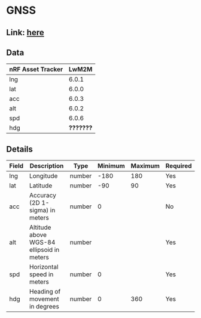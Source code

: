 # GNSS

## Link: [here](https://github.com/NordicSemiconductor/asset-tracker-cloud-docs/blob/saga/docs/cloud-protocol/Reported.ts)

## Data

| nRF Asset Tracker | LwM2M |
| ----------------- | ---------- |
| lng               | 6.0.1      |
| lat               | 6.0.0      |
| acc               | 6.0.3      |
| alt               | 6.0.2      |
| spd               | 6.0.6      |
| hdg               | **???????**  |


## Details
| Field | Description                               | Type   | Minimum | Maximum | Required |
| ----- | ----------------------------------------- | ------ | ------- | ------- | -------- |
| lng   | Longitude                                 | number | -180    | 180     | Yes      |
| lat   | Latitude                                  | number | -90     | 90      | Yes      |
| acc   | Accuracy (2D 1-sigma) in meters           | number | 0       |         | No       |
| alt   | Altitude above WGS-84 ellipsoid in meters | number |         |         | Yes      |
| spd   | Horizontal speed in meters                | number | 0       |         | Yes      |
| hdg   | Heading of movement in degrees            | number | 0       | 360     | Yes      |
